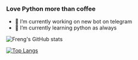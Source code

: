 ### Love Python more than coffee


- 🔭 I’m currently working on new bot on telegram
- 🌱 I’m currently learning python as always


![Freng's GitHub stats](https://github-readme-stats.vercel.app/api?username=freng35&theme=dark&show_icons=true&count_private=true)

[![Top Langs](https://github-readme-stats.vercel.app/api/top-langs/?username=freng35&langs_count=8)](https://github.com/anuraghazra/github-readme-stats)


